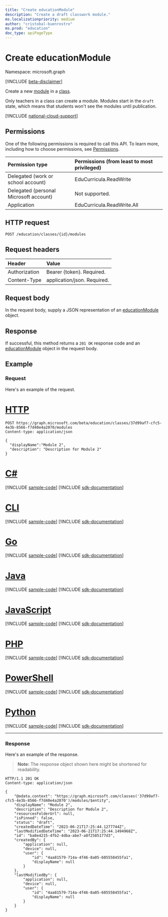 ```yaml
---
title: "Create educationModule"
description: "Create a draft classwork module."
ms.localizationpriority: medium
author: "cristobal-buenrostro"
ms.prod: "education"
doc_type: apiPageType
---
```


# Create educationModule

Namespace: microsoft.graph

[!INCLUDE [beta-disclaimer](../../includes/beta-disclaimer.md)]

Create a new [module](../resources/educationmodule.md) in a [class](../resources/educationclass.md).

Only teachers in a class can create a module. Modules start in the `draft` state, which means that students won't see the modules until publication.

[!INCLUDE [national-cloud-support](../../includes/global-only.md)]

## Permissions
One of the following permissions is required to call this API. To learn more, including how to choose permissions, see [Permissions](/graph/permissions-reference).

|Permission type      | Permissions (from least to most privileged)              |
|:--------------------|:---------------------------------------------------------|
|Delegated (work or school account) |  EduCurricula.ReadWrite  |
|Delegated (personal Microsoft account) |  Not supported.  |
|Application | EduCurricula.ReadWrite.All |

## HTTP request
<!-- { "blockType": "ignored" } -->
```http
POST /education/classes/{id}/modules
```

## Request headers
| Header       | Value |
|:---------------|:--------|
| Authorization  | Bearer {token}. Required.  |
| Content-Type   | application/json. Required. |

## Request body
In the request body, supply a JSON representation of an [educationModule](../resources/educationmodule.md) object.

## Response
If successful, this method returns a `201 OK` response code and an [educationModule](../resources/educationmodule.md) object in the request body.

## Example

### Request
Here's an example of the request.

# [HTTP](#tab/http)
<!-- {
  "blockType": "request",
  "name": "create_educationmodule_from_educationclass"
}-->
```http
POST https://graph.microsoft.com/beta/education/classes/37d99af7-cfc5-4e3b-8566-f7d40e4a2070/modules
Content-type: application/json

{ 
  "displayName":"Module 2",
  "description": "Description for Module 2"
}
```

# [C#](#tab/csharp)
[!INCLUDE [sample-code](../includes/snippets/csharp/create-educationmodule-from-educationclass-csharp-snippets.md)]
[!INCLUDE [sdk-documentation](../includes/snippets/snippets-sdk-documentation-link.md)]

# [CLI](#tab/cli)
[!INCLUDE [sample-code](../includes/snippets/cli/create-educationmodule-from-educationclass-cli-snippets.md)]
[!INCLUDE [sdk-documentation](../includes/snippets/snippets-sdk-documentation-link.md)]

# [Go](#tab/go)
[!INCLUDE [sample-code](../includes/snippets/go/create-educationmodule-from-educationclass-go-snippets.md)]
[!INCLUDE [sdk-documentation](../includes/snippets/snippets-sdk-documentation-link.md)]

# [Java](#tab/java)
[!INCLUDE [sample-code](../includes/snippets/java/create-educationmodule-from-educationclass-java-snippets.md)]
[!INCLUDE [sdk-documentation](../includes/snippets/snippets-sdk-documentation-link.md)]

# [JavaScript](#tab/javascript)
[!INCLUDE [sample-code](../includes/snippets/javascript/create-educationmodule-from-educationclass-javascript-snippets.md)]
[!INCLUDE [sdk-documentation](../includes/snippets/snippets-sdk-documentation-link.md)]

# [PHP](#tab/php)
[!INCLUDE [sample-code](../includes/snippets/php/create-educationmodule-from-educationclass-php-snippets.md)]
[!INCLUDE [sdk-documentation](../includes/snippets/snippets-sdk-documentation-link.md)]

# [PowerShell](#tab/powershell)
[!INCLUDE [sample-code](../includes/snippets/powershell/create-educationmodule-from-educationclass-powershell-snippets.md)]
[!INCLUDE [sdk-documentation](../includes/snippets/snippets-sdk-documentation-link.md)]

# [Python](#tab/python)
[!INCLUDE [sample-code](../includes/snippets/python/create-educationmodule-from-educationclass-python-snippets.md)]
[!INCLUDE [sdk-documentation](../includes/snippets/snippets-sdk-documentation-link.md)]

---

### Response
Here's an example of the response.

>**Note:** The response object shown here might be shortened for readability.

<!-- {
  "blockType": "response",
  "truncated": true,
  "@odata.type": "microsoft.graph.educationModule"
} -->
```http
HTTP/1.1 201 OK
Content-type: application/json

{
    "@odata.context": "https://graph.microsoft.com/classes('37d99af7-cfc5-4e3b-8566-f7d40e4a2070')/modules/$entity",
    "displayName": "Module 2",
    "description": "Description for Module 2",
    "resourcesFolderUrl": null,
    "isPinned": false,
    "status": "draft",
    "createdDateTime": "2023-06-21T17:25:44.1277744Z",
    "lastModifiedDateTime": "2023-06-21T17:25:44.1494968Z",
    "id": "ba8e4215-4fb2-4dba-abe7-a8f2585177d3",
    "createdBy": {
        "application": null,
        "device": null,
        "user": {
            "id": "4aa81579-714a-4f46-8a05-605558455fa1",
            "displayName": null
        }
    },
    "lastModifiedBy": {
        "application": null,
        "device": null,
        "user": {
            "id": "4aa81579-714a-4f46-8a05-605558455fa1",
            "displayName": null
        }
    }
}
```
